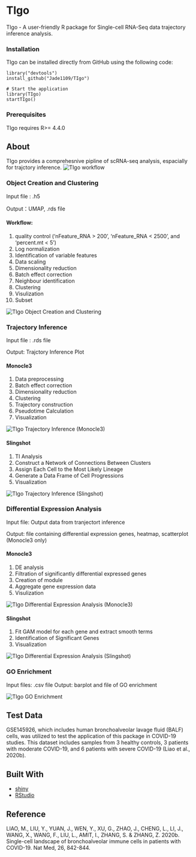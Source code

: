 # TIgo
TIgo - A user-friendly R package for Single-cell RNA-Seq data trajectory inference analysis.

### Installation

TIgo can be installed directly from GitHub using the following code:

```
library("devtools")
install_github("Jade1109/TIgo")

# Start the application
library(TIgo)
startTIgo()
```
### Prerequisites

TIgo requires R>= 4.4.0

## About
TIgo provides a comprehesnive pipline of scRNA-seq analysis, espacially for trajctory inference. 
![TIgo workflow](/figures/workflow.png)

### Object Creation and Clustering

Input file : .h5

Output：UMAP, .rds file

#### Workflow: 
1. quality control (‘nFeature_RNA > 200’, ‘nFeature_RNA < 2500’, and ‘percent.mt < 5’)
2. Log normalization
3. Identification of variable features
4. Data scaling
5. Dimensionality reduction
6. Batch effect correction
7. Neighbour identification
8. Clustering
9. Visulization
10. Subset

![TIgo Object Creation and Clustering](/figures/OC.png)

### Trajectory Inference

Input file : .rds file

Output: Trajctory Inference Plot

#### Monocle3

1. Data preprocessing
2. Batch effect correction
3. Dimensionality reduction
4. Clustering
5. Trajectory construction
6. Pseudotime Calculation
7. Visualization
   
![TIgo Trajectory Inference (Monocle3)](/figures/TIM.png)

#### Slingshot

1. TI Analysis
2. Construct a Network of Connections Between Clusters
3. Assign Each Cell to the Most Likely Lineage
4. Generate a Data Frame of Cell Progressions
5. Visualization

![TIgo Trajectory Inference (Slingshot)](/figures/TIS.png)

### Differential Expression Analysis

Input file: Output data from tranjectort inference

Output: file containing differential expression genes, heatmap, scatterplot (Monocle3 only)

#### Monocle3
1. DE analysis
2. Filtration of significantly differential expressed genes
3. Creation of module
4. Aggregate gene expression data
5. Visulization

![TIgo Differential Expression Analysis (Monocle3)](/figures/DEM.png)

#### Slingshot

1. Fit GAM model for each gene and extract smooth terms
2. Identification of Significant Genes 
3. Visualization

![TIgo Differential Expression Analysis (Slingshot)](/figures/DES.png)

### GO Enrichment

Input files: .csv file
Output: barplot and file of GO enrichment

![TIgo GO Enrichment](/figures/GO.png)

## Test Data
GSE145926, which includes human bronchoalveolar lavage fluid (BALF) cells, was utilized to test the application of this package in COVID-19 studies. This dataset includes samples from 3 healthy controls, 3 patients with moderate COVID-19, and 6 patients with severe COVID-19 (Liao et al., 2020b).


## Built With

* [shiny](https://shiny.rstudio.com/)
* [RStudio](https://www.rstudio.com/)


## Reference
LIAO, M., LIU, Y., YUAN, J., WEN, Y., XU, G., ZHAO, J., CHENG, L., LI, J., WANG, X., WANG, F., LIU, L., AMIT, I., ZHANG, S. & ZHANG, Z. 2020b. Single-cell landscape of bronchoalveolar immune cells in patients with COVID-19. Nat Med, 26, 842-844.












